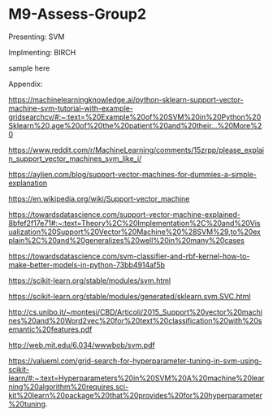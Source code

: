 # M9-Assess-Group2

Presenting: SVM

Implmenting: BIRCH

sample here



Appendix:

https://machinelearningknowledge.ai/python-sklearn-support-vector-machine-svm-tutorial-with-example-gridsearchcv/#:~:text=%20Example%20of%20SVM%20in%20Python%20Sklearn%20,age%20of%20the%20patient%20and%20their...%20More%20

https://www.reddit.com/r/MachineLearning/comments/15zrpp/please_explain_support_vector_machines_svm_like_i/ 

https://aylien.com/blog/support-vector-machines-for-dummies-a-simple-explanation 

https://en.wikipedia.org/wiki/Support-vector_machine

https://towardsdatascience.com/support-vector-machine-explained-8bfef2f17e71#:~:text=Theory%2C%20Implementation%2C%20and%20Visualization%20Support%20Vector%20Machine%20%28SVM%29,to%20explain%2C%20and%20generalizes%20well%20in%20many%20cases

https://towardsdatascience.com/svm-classifier-and-rbf-kernel-how-to-make-better-models-in-python-73bb4914af5b

https://scikit-learn.org/stable/modules/svm.html 

https://scikit-learn.org/stable/modules/generated/sklearn.svm.SVC.html

http://cs.unibo.it/~montesi/CBD/Articoli/2015_Support%20vector%20machines%20and%20Word2vec%20for%20text%20classification%20with%20semantic%20features.pdf 

http://web.mit.edu/6.034/wwwbob/svm.pdf

https://valueml.com/grid-search-for-hyperparameter-tuning-in-svm-using-scikit-learn/#:~:text=Hyperparameters%20in%20SVM%20A%20machine%20learning%20algorithm%20requires,sci-kit%20learn%20package%20that%20provides%20for%20hyperparameter%20tuning.
